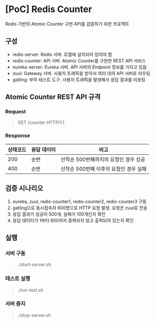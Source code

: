 # [PoC] Redis Counter

Redis 기반의 Atomic Counter 구현 API를 검증하기 위한 프로젝트

## 구성 

- redis-server: Redis 서버. 로컬에 설치되어 있어야 함
- redis-counter: API 서버. Atomic Counter를 구현한 REST API 서비스
- eureka-server: Eureka 서버. API 서버의 Endpoint 정보를 가지고 있음
- zuul: Gateway 서버. 사용자 트래픽을 받아서 여러 대의 API 서버로 라우팅
- gatling: 부하 테스트 도구. 사용자 트래픽을 발생해서 응답 결과를 리포팅

## Atomic Counter REST API 규격

### Request 

> GET /counter HTTP/1.1

### Response

상태코드 | 응답 데이터 | 비고
--- | --- | ---
200 | 순번 | 선착순 500번째까지의 요청인 경우 성공
400 | 순번 | 선착순 500번째 이후의 요청인 경우 실패

## 검증 시나리오

1. eureka, zuul, redis-counter1, redis-counter2, redis-counter3 구동
1. gatling으로 동시접속자 600명으로 HTTP 요청 발생. 요청은 zuul로 전송
1. 응답 결과가 성공이 500개, 실패가 100개인지 확인
1. 응답 데이터가 1부터 600까지 중복되지 않고 출력되어 있는지 확인

## 실행

### 서버 구동

> ./start-server.sh

### 테스트 실행

> ./run-test.sh

### 서버 중지

> ./stop-server.sh

